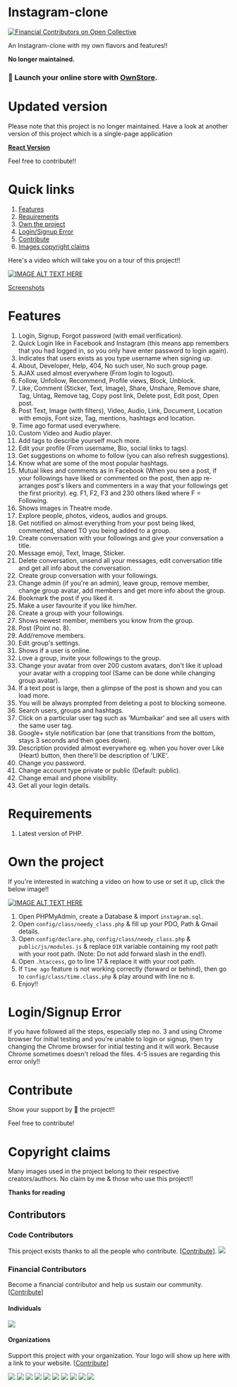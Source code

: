 # Instagram-clone
[![Financial Contributors on Open Collective](https://opencollective.com/instagram-clone-php/all/badge.svg?label=financial+contributors)](https://opencollective.com/instagram-clone-php) 

An Instagram-clone with my own flavors and features!!

**No longer maintained.**

### 🛒 Launch your online store with [OwnStore](https://ownstore.dev).

# Updated version
Please note that this project is no longer maintained. Have a look at another version of this project which is a single-page application

**[React Version](https://github.com/yTakkar/React-Instagram-Clone-2.0)**

Feel free to contribute!!

# Quick links
1. [Features](#features)
2. [Requirements](#requirements)
3. [Own the project](#own-the-project)
4. [Login/Signup Error](#loginsignup-error)
5. [Contribute](#contribute)
6. [Images copyright claims](#copyright-claims)

Here's a video which will take you on a tour of this project!!

[![IMAGE ALT TEXT HERE](http://img.youtube.com/vi/pwoXUIjRxfk/0.jpg)](https://www.youtube.com/watch?v=pwoXUIjRxfk)

[Screenshots](https://github.com/yTakkar/Instagram-clone/tree/master/screenshots "More screenshots")

# Features
1. Login, Signup, Forgot password (with email verification).
2. Quick Login like in Facebook and Instagram (this means app remembers that you had logged in, so you only have enter password to login again).
3. Indicates that users exists as you type username when signing up.
4. About, Developer, Help, 404, No such user, No such group page.
5. AJAX used almost everywhere (From login to logout).
6. Follow, Unfollow, Recommend, Profile views, Block, Unblock.
7. Like, Comment (Sticker, Text, Image), Share, Unshare, Remove share, Tag, Untag, Remove tag, Copy post link, Delete post, Edit post, Open post.
8. Post Text, Image (with filters), Video, Audio, Link, Document, Location with emojis, Font size, Tag, mentions, hashtags and location.
9. Time ago format used everywhere.
10. Custom Video and Audio player.
11. Add tags to describe yourself much more.
12. Edit your profile (From username, Bio, social links to tags).
13. Get suggestions on whome to follow (you can also refresh suggestions).
14. Know what are some of the most popular hashtags.
15. Mutual likes and comments as in Facebook (When you see a post, if your followings have liked or commented on the post, then app re-arranges post's likers and commenters in a way that your followings get the first priority).
eg. F1, F2, F3 and 230 others liked where F = Following.
16. Shows images in Theatre mode.
17. Explore people, photos, videos, audios and groups.
18. Get notified on almost everything from your post being liked, commented, shared TO you being added to a group.
19. Create conversation with your followings and give your conversation a title.
20. Message emoji, Text, Image, Sticker.
21. Delete conversation, unsend all your messages, edit conversation title and get all info about the conversation.
22. Create group conversation with your followings.
23. Change admin (if you're an admin), leave group, remove member, change group avatar, add members and get more info about the group.
24. Bookmark the post if you liked it.
25. Make a user favourite if you like him/her.
26. Create a group with your followings.
27. Shows newest member, members you know from the group.
28. Post (Point no. 8).
29. Add/remove members.
30. Edit group's settings.
31. Shows if a user is online.
32. Love a group, invite your followings to the group.
33. Change your avatar from over 200 custom avatars, don't like it upload your avatar with a cropping tool (Same can be done while changing group avatar).
34. If a text post is large, then a glimpse of the post is shown and you can load more.
35. You will be always prompted from deleting a post to blocking someone.
36. Search users, groups and hashtags.
37. Click on a particular user tag such as 'Mumbaikar' and see all users with the same user tag.
38. Google+ style notification bar (one that transitions from the bottom, stays 3 seconds and then goes down).
39. Description provided almost everywhere eg. when you hover over Like (Heart) button, then there'll be description of 'LIKE'.
40. Change you password.
41. Change account type private or public (Default: public).
42. Change email and phone visibility.
43. Get all your login details.

# Requirements
1. Latest version of PHP.

# Own the project

If you're interested in watching a video on how to use or set it up, click the below image!!

[![IMAGE ALT TEXT HERE](http://img.youtube.com/vi/jI_z-4XWLLk/0.jpg)](https://www.youtube.com/watch?v=jI_z-4XWLLk)

1. Open PHPMyAdmin, create a Database & import `instagram.sql`. 
2. Open `config/class/needy_class.php` & fill up your PDO, Path & Gmail details.
3. Open `config/declare.php`, `config/class/needy_class.php` & `public/js/modules.js` & replace `DIR` variable containing my root path with your root path. (Note: Do not add forward slash in the end!).
4. Open `.htaccess`, go to line 17 & replace it with your root path.
5. If `Time ago` feature is not working correctly (forward or behind), then go to `config/class/time.class.php` & play around with line no `8`.
6. Enjoy!!

# Login/Signup Error

If you have followed all the steps, especially step no. 3 and using Chrome browser for initial testing and you're unable to login or signup, then try changing the Chrome browser for initial testing and it will work. Because Chrome sometimes doesn't reload the files.
4-5 issues are regarding this error only!!

# Contribute
Show your support by 🌟 the project!!

Feel free to contribute!

# Copyright claims
Many images used in the project belong to their respective creators/authors. No claim by me & those who use this project!!

**Thanks for reading**

## Contributors

### Code Contributors

This project exists thanks to all the people who contribute. [[Contribute](CONTRIBUTING.md)].
<a href="https://github.com/yTakkar/Instagram-clone/graphs/contributors"><img src="https://opencollective.com/instagram-clone-php/contributors.svg?width=890&button=false" /></a>

### Financial Contributors

Become a financial contributor and help us sustain our community. [[Contribute](https://opencollective.com/instagram-clone-php/contribute)]

#### Individuals

<a href="https://opencollective.com/instagram-clone-php"><img src="https://opencollective.com/instagram-clone-php/individuals.svg?width=890"></a>

#### Organizations

Support this project with your organization. Your logo will show up here with a link to your website. [[Contribute](https://opencollective.com/instagram-clone-php/contribute)]

<a href="https://opencollective.com/instagram-clone-php/organization/0/website"><img src="https://opencollective.com/instagram-clone-php/organization/0/avatar.svg"></a>
<a href="https://opencollective.com/instagram-clone-php/organization/1/website"><img src="https://opencollective.com/instagram-clone-php/organization/1/avatar.svg"></a>
<a href="https://opencollective.com/instagram-clone-php/organization/2/website"><img src="https://opencollective.com/instagram-clone-php/organization/2/avatar.svg"></a>
<a href="https://opencollective.com/instagram-clone-php/organization/3/website"><img src="https://opencollective.com/instagram-clone-php/organization/3/avatar.svg"></a>
<a href="https://opencollective.com/instagram-clone-php/organization/4/website"><img src="https://opencollective.com/instagram-clone-php/organization/4/avatar.svg"></a>
<a href="https://opencollective.com/instagram-clone-php/organization/5/website"><img src="https://opencollective.com/instagram-clone-php/organization/5/avatar.svg"></a>
<a href="https://opencollective.com/instagram-clone-php/organization/6/website"><img src="https://opencollective.com/instagram-clone-php/organization/6/avatar.svg"></a>
<a href="https://opencollective.com/instagram-clone-php/organization/7/website"><img src="https://opencollective.com/instagram-clone-php/organization/7/avatar.svg"></a>
<a href="https://opencollective.com/instagram-clone-php/organization/8/website"><img src="https://opencollective.com/instagram-clone-php/organization/8/avatar.svg"></a>
<a href="https://opencollective.com/instagram-clone-php/organization/9/website"><img src="https://opencollective.com/instagram-clone-php/organization/9/avatar.svg"></a>
